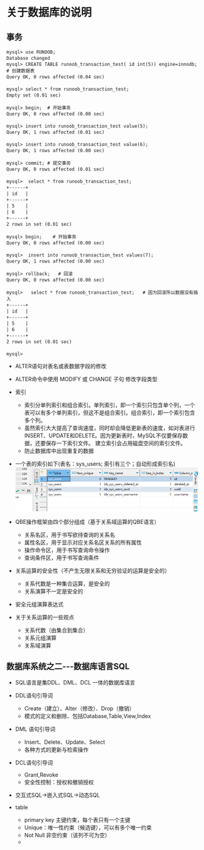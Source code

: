 # 关于数据库的说明
## 事务
```mysql
mysql> use RUNOOB;
Database changed
mysql> CREATE TABLE runoob_transaction_test( id int(5)) engine=innodb;  # 创建数据表
Query OK, 0 rows affected (0.04 sec)
 
mysql> select * from runoob_transaction_test;
Empty set (0.01 sec)
 
mysql> begin;  # 开始事务
Query OK, 0 rows affected (0.00 sec)
 
mysql> insert into runoob_transaction_test value(5);
Query OK, 1 rows affected (0.01 sec)
 
mysql> insert into runoob_transaction_test value(6);
Query OK, 1 rows affected (0.00 sec)
 
mysql> commit; # 提交事务
Query OK, 0 rows affected (0.01 sec)
 
mysql>  select * from runoob_transaction_test;
+------+
| id   |
+------+
| 5    |
| 6    |
+------+
2 rows in set (0.01 sec)
 
mysql> begin;    # 开始事务
Query OK, 0 rows affected (0.00 sec)
 
mysql>  insert into runoob_transaction_test values(7);
Query OK, 1 rows affected (0.00 sec)
 
mysql> rollback;   # 回滚
Query OK, 0 rows affected (0.00 sec)
 
mysql>   select * from runoob_transaction_test;   # 因为回滚所以数据没有插入
+------+
| id   |
+------+
| 5    |
| 6    |
+------+
2 rows in set (0.01 sec)
 
mysql>
```


- ALTER语句对表名或表数据字段的修改
- ALTER命令中使用 MODIFY 或 CHANGE 子句 修改字段类型
- 索引
  - 索引分单列索引和组合索引。单列索引，即一个索引只包含单个列，一个表可以有多个单列索引，但这不是组合索引。组合索引，即一个索引包含多个列。
  - 虽然索引大大提高了查询速度，同时却会降低更新表的速度，如对表进行INSERT、UPDATE和DELETE。因为更新表时，MySQL不仅要保存数据，还要保存一下索引文件。
建立索引会占用磁盘空间的索引文件。
  - 防止数据库中出现重复的数据
- 一个表的索引如下(表名：sys_users; 索引有三个；自动形成索引名)
![img.png](img/img.png)



- QBE操作框架由四个部分组成（基于关系域运算的QBE语言）
  - 关系名区，用于书写欲待查询的关系名
  - 属性名区，用于显示对应关系名区关系的所有属性
  - 操作命令区，用于书写查询命令操作
  - 查询条件区，用于书写查询条件

- 关系运算的安全性（不产生无限关系和无穷验证的运算是安全的）
  - 关系代数是一种集合运算，是安全的
  - 关系演算不一定是安全的
- 安全元组演算表达式
- 关于关系运算的一些观点
  - 关系代数（由集合到集合）
  - 关系元组演算
  - 关系域演算



## 数据库系统之二---数据库语言SQL

- SQL语言是集DDL、DML、DCL 一体的数据库语言


- DDL语句引导词
  - Create（建立）、Alter（修改）、Drop（撤销）
  - 模式的定义和删除、包括Database,Table,View,Index
- DML 语句引导词
  - Insert、Delete、Update、Select
  - 各种方式的更新与检索操作
- DCL语句引导词
  - Grant,Revoke
  - 安全性控制：授权和撤销授权


- 交互式SQL->嵌入式SQL->动态SQL


- table
  - primary key  主键约束，每个表只有一个主键
  - Unique：唯一性约束（候选键），可以有多个唯一约束
  - Not Null 非空约束（该列不可为空）
  - 
